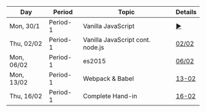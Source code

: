 Day | Period | Topic | Details
--- | ---    | ---   | ---  
Mon, 30/1 |  Period- 1 | Vanilla JavaScript | [&#9658;](period-1.md/#30-01-monday) | 
Thu, 02/02 |  Period- 1 | Vanilla JavaScript cont. node.js |[02/02](period-1.md/#02-02-thursday) | 
Mon, 06/02 |  Period- 1 | es2015| [06/02](period-1.md/#06-02-monday)| 
Mon, 13/02 |  Period- 1 | Webpack & Babel|  [13-02](period-1.md/#13-02-monday) | 
Thu, 16/02 |  Period- 1 | Complete Hand-in| [16-02](period-1.md/#16-02-thuersday) | 
